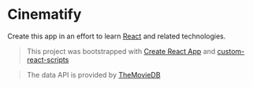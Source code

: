 # Cinematify
Create this app in an effort to learn [React](https://reactjs.org/) and related technologies.
>This project was bootstrapped with [Create React App](https://github.com/facebookincubator/create-react-app) and [custom-react-scripts](https://github.com/kitze/custom-react-scripts)

>The data API is provided by [TheMovieDB](https://www.themoviedb.org/documentation/api)
